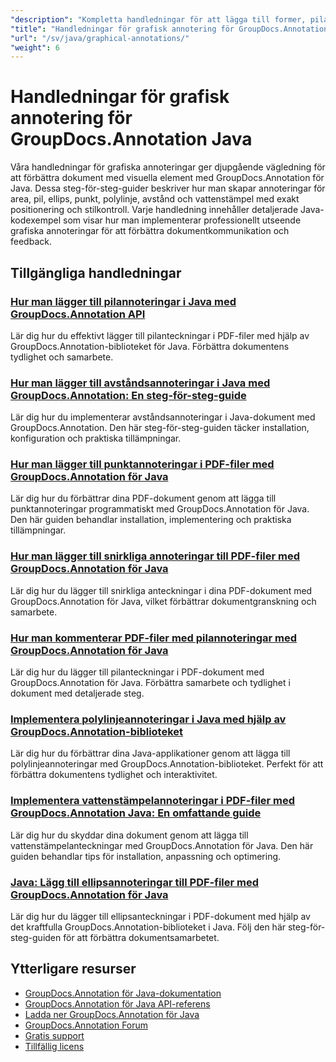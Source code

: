 ```yaml
---
"description": "Kompletta handledningar för att lägga till former, pilar, bilder och grafiska element i dokument med GroupDocs.Annotation för Java."
"title": "Handledningar för grafisk annotering för GroupDocs.Annotation Java"
"url": "/sv/java/graphical-annotations/"
"weight": 6
---
```


# Handledningar för grafisk annotering för GroupDocs.Annotation Java

Våra handledningar för grafiska annoteringar ger djupgående vägledning för att förbättra dokument med visuella element med GroupDocs.Annotation för Java. Dessa steg-för-steg-guider beskriver hur man skapar annoteringar för area, pil, ellips, punkt, polylinje, avstånd och vattenstämpel med exakt positionering och stilkontroll. Varje handledning innehåller detaljerade Java-kodexempel som visar hur man implementerar professionellt utseende grafiska annoteringar för att förbättra dokumentkommunikation och feedback.

## Tillgängliga handledningar

### [Hur man lägger till pilannoteringar i Java med GroupDocs.Annotation API](./add-arrow-annotations-java-groupdocs/)
Lär dig hur du effektivt lägger till pilanteckningar i PDF-filer med hjälp av GroupDocs.Annotation-biblioteket för Java. Förbättra dokumentens tydlighet och samarbete.

### [Hur man lägger till avståndsannoteringar i Java med GroupDocs.Annotation: En steg-för-steg-guide](./add-distance-annotations-java-groupdocs-annotation/)
Lär dig hur du implementerar avståndsannoteringar i Java-dokument med GroupDocs.Annotation. Den här steg-för-steg-guiden täcker installation, konfiguration och praktiska tillämpningar.

### [Hur man lägger till punktannoteringar i PDF-filer med GroupDocs.Annotation för Java](./groupdocs-annotation-java-add-point-pdf/)
Lär dig hur du förbättrar dina PDF-dokument genom att lägga till punktannoteringar programmatiskt med GroupDocs.Annotation för Java. Den här guiden behandlar installation, implementering och praktiska tillämpningar.

### [Hur man lägger till snirkliga annoteringar till PDF-filer med GroupDocs.Annotation för Java](./groupdocs-java-squiggly-annotations-pdf/)
Lär dig hur du lägger till snirkliga anteckningar i dina PDF-dokument med GroupDocs.Annotation för Java, vilket förbättrar dokumentgranskning och samarbete.

### [Hur man kommenterar PDF-filer med pilannoteringar med GroupDocs.Annotation för Java](./annotate-pdf-arrows-groupdocs-java/)
Lär dig hur du lägger till pilanteckningar i PDF-dokument med GroupDocs.Annotation för Java. Förbättra samarbete och tydlighet i dokument med detaljerade steg.

### [Implementera polylinjeannoteringar i Java med hjälp av GroupDocs.Annotation-biblioteket](./java-polyline-annotation-groupdocs-guide/)
Lär dig hur du förbättrar dina Java-applikationer genom att lägga till polylinjeannoteringar med GroupDocs.Annotation-biblioteket. Perfekt för att förbättra dokumentens tydlighet och interaktivitet.

### [Implementera vattenstämpelannoteringar i PDF-filer med GroupDocs.Annotation Java: En omfattande guide](./groupdocs-java-watermark-annotations-pdf-guide/)
Lär dig hur du skyddar dina dokument genom att lägga till vattenstämpelanteckningar med GroupDocs.Annotation för Java. Den här guiden behandlar tips för installation, anpassning och optimering.

### [Java: Lägg till ellipsannoteringar till PDF-filer med GroupDocs.Annotation för Java](./java-ellipse-annotations-pdf-groupdocs/)
Lär dig hur du lägger till ellipsanteckningar i PDF-dokument med hjälp av det kraftfulla GroupDocs.Annotation-biblioteket i Java. Följ den här steg-för-steg-guiden för att förbättra dokumentsamarbetet.

## Ytterligare resurser

- [GroupDocs.Annotation för Java-dokumentation](https://docs.groupdocs.com/annotation/java/)
- [GroupDocs.Annotation för Java API-referens](https://reference.groupdocs.com/annotation/java/)
- [Ladda ner GroupDocs.Annotation för Java](https://releases.groupdocs.com/annotation/java/)
- [GroupDocs.Annotation Forum](https://forum.groupdocs.com/c/annotation)
- [Gratis support](https://forum.groupdocs.com/)
- [Tillfällig licens](https://purchase.groupdocs.com/temporary-license/)